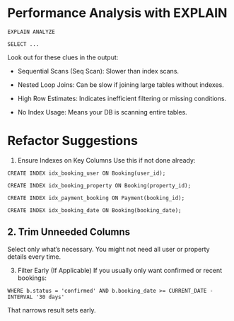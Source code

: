 # Performance Analysis with EXPLAIN
`EXPLAIN ANALYZE`

`SELECT ...`

Look out for these clues in the output:

- Sequential Scans (Seq Scan): Slower than index scans.

- Nested Loop Joins: Can be slow if joining large tables without indexes.

- High Row Estimates: Indicates inefficient filtering or missing conditions.

- No Index Usage: Means your DB is scanning entire tables.

# Refactor Suggestions
1. Ensure Indexes on Key Columns
Use this if not done already:

`CREATE INDEX idx_booking_user ON Booking(user_id);`

`CREATE INDEX idx_booking_property ON Booking(property_id);`

`CREATE INDEX idx_payment_booking ON Payment(booking_id);`

`CREATE INDEX idx_booking_date ON Booking(booking_date);`

## 2. Trim Unneeded Columns
Select only what’s necessary. You might not need all user or property details every time.

3. Filter Early (If Applicable)
If you usually only want confirmed or recent bookings:

`WHERE b.status = 'confirmed' AND b.booking_date >= CURRENT_DATE - INTERVAL '30 days'`

That narrows result sets early.
